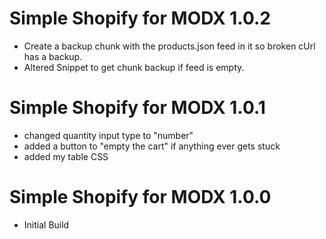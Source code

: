 # Simple Shopify for MODX 1.0.2
 - Create a backup chunk with the products.json feed in it so broken cUrl has a backup.
 - Altered Snippet to get chunk backup if feed is empty.

# Simple Shopify for MODX 1.0.1
 - changed quantity input type to "number"
 - added a button to "empty the cart" if anything ever gets stuck
 - added my table CSS

# Simple Shopify for MODX 1.0.0
 - Initial Build

